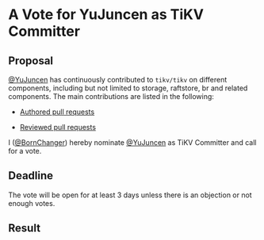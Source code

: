 # A Vote for YuJuncen as TiKV Committer

## Proposal

[@YuJuncen](https://github.com/YuJuncen) has continuously contributed to `tikv/tikv` on different components, including but not limited to storage, raftstore, br and related components. The main contributions are listed in the following:

* [Authored pull requests](https://github.com/tikv/tikv/pulls?q=is%3Apr+is%3Aclosed+author%3AYuJuncen+)

* [Reviewed pull requests](https://github.com/tikv/tikv/pulls?q=is%3Apr+reviewed-by%3AYuJuncen+)

I ([@BornChanger](https://github.com/BornChanger)) hereby nominate [@YuJuncen](https://github.com/YuJuncen) as TiKV Committer and call for a vote.

## Deadline

The vote will be open for at least 3 days unless there is an objection or not enough votes.

## Result
